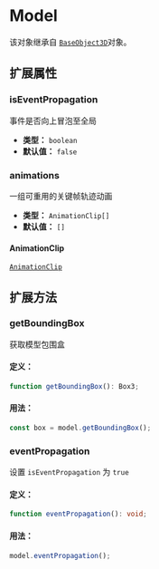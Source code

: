 # Model

该对象继承自 [`BaseObject3D`](./BaseObject3D.html)对象。

## 扩展属性

### isEventPropagation

事件是否向上冒泡至全局

- **类型：** `boolean`
- **默认值：** `false`

### animations

一组可重用的关键帧轨迹动画

- **类型：** `AnimationClip[]`
- **默认值：** `[]`

#### AnimationClip

[`AnimationClip`](https://threejs.org/docs/index.html#api/en/animation/AnimationClip)

## 扩展方法

### getBoundingBox

获取模型包围盒

#### 定义：

```ts
function getBoundingBox(): Box3;
```

#### 用法：

```js
const box = model.getBoundingBox();
```

### eventPropagation

设置 `isEventPropagation` 为 `true`

#### 定义：

```ts
function eventPropagation(): void;
```

#### 用法：

```js
model.eventPropagation();
```
